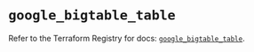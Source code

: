 # `google_bigtable_table`

Refer to the Terraform Registry for docs: [`google_bigtable_table`](https://registry.terraform.io/providers/hashicorp/google/5.19.0/docs/resources/bigtable_table).
